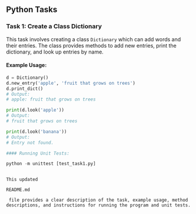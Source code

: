 ## Python Tasks

### Task 1: Create a Class Dictionary

This task involves creating a class `Dictionary` which can add words and their entries. The class provides methods to add new entries, print the dictionary, and look up entries by name.

#### Example Usage:

```python
d = Dictionary()
d.new_entry('apple', 'fruit that grows on trees')
d.print_dict()
# Output:
# apple: fruit that grows on trees

print(d.look('apple'))
# Output:
# fruit that grows on trees

print(d.look('banana'))
# Output:
# Entry not found.

#### Running Unit Tests:

python -m unittest [test_task1.py]


```
```

This updated 

README.md

 file provides a clear description of the task, example usage, method descriptions, and instructions for running the program and unit tests.